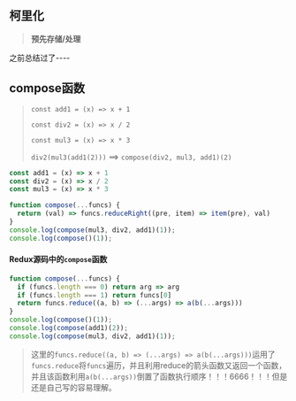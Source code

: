 ## 柯里化

> **预先存储/处理**

之前总结过了----

## **compose**函数

> `const add1 = (x) => x + 1`
>
> `const div2 = (x) => x / 2`
>
> `const mul3 = (x) => x * 3`
>
> `div2(mul3(add1(2)))` ==> `compose(div2, mul3, add1)(2)`

```js
const add1 = (x) => x + 1
const div2 = (x) => x / 2
const mul3 = (x) => x * 3

function compose(...funcs) {
  return (val) => funcs.reduceRight((pre, item) => item(pre), val)
}
console.log(compose(mul3, div2, add1)(1));
console.log(compose()(1));
```

#### Redux源码中的`compose`函数

```js
function compose(...funcs) {
  if (funcs.length === 0) return arg => arg
  if (funcs.length === 1) return funcs[0]
  return funcs.reduce((a, b) => (...args) => a(b(...args)))
}
console.log(compose()(1));
console.log(compose(add1)(2));
console.log(compose(mul3, div2, add1)(1));
```

> 这里的`funcs.reduce((a, b) => (...args) => a(b(...args)))`运用了`funcs.reduce`将`funcs`遍历，并且利用reduce的箭头函数又返回一个函数，并且该函数利用`a(b(...args))`倒置了函数执行顺序！！！6666！！！但是还是自己写的容易理解。
